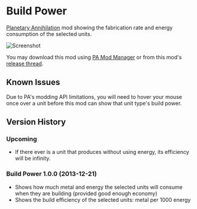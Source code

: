 
Build Power
===========

[Planetary Annihilation](http://www.uberent.com/pa/) mod showing the
fabrication rate and energy consumption of the selected units.

![Screenshot](http://i.imgur.com/LsXqkQr.png)

You may download this mod using [PA Mod Manager][PAMM] or from this mod's
[release thread][releases].

[PAMM]: https://forums.uberent.com/threads/pa-mod-manager.50726/
[releases]: https://forums.uberent.com/threads/build-power.54974/


Known Issues
------------

Due to PA's modding API limitations, you will need to hover your mouse once
over a unit before this mod can show that unit type's build power.


Version History
---------------

### Upcoming

- If there ever is a unit that produces without using energy, its
efficiency will be infinity.

### Build Power 1.0.0 (2013-12-21)

- Shows how much metal and energy the selected units will consume when they
are building (provided good enough economy)
- Shows the build efficiency of the selected units: metal per 1000 energy
